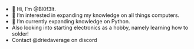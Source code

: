 - 👋 Hi, I’m @Bl0f3lt.
- 👀 I’m interested in expanding my knowledge on all things computers.
- 🌱 I’m currently expanding knowledge on Python.
- Also looking into starting electronics as a hobby, namely learning how to solder!
- Contact @driedaverage on discord
<!---
Bl0f3lt/Bl0f3lt is a ✨ special ✨ repository because its `README.md` (this file) appears on your GitHub profile.
You can click the Preview link to take a look at your changes.
--->
